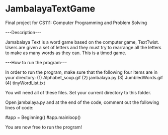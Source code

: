 # JambalayaTextGame
Final project for CS111: Computer Programming and Problem Solving

---Description---

Jamabalaya Text is a word game based on the computer game, TextTwist. 
Users are given a set of letters and they must try to rearrange all the letters to make as many words as they can.
This is a timed game.

---How to run the program---

In order to run the program, make sure that the following four items are in your directory:
(1)	Alphabet_soup.gif
(2)	jambalaya.py
(3)	JumbledWords.gif
(4)	tinyWordList.txt

You will need all of these files. Set your current directory to this folder. 

Open jambalaya.py and at the end of the code, comment out the following lines of code:

#app = Beginning()
#app.mainloop()

You are now free to run the program!

